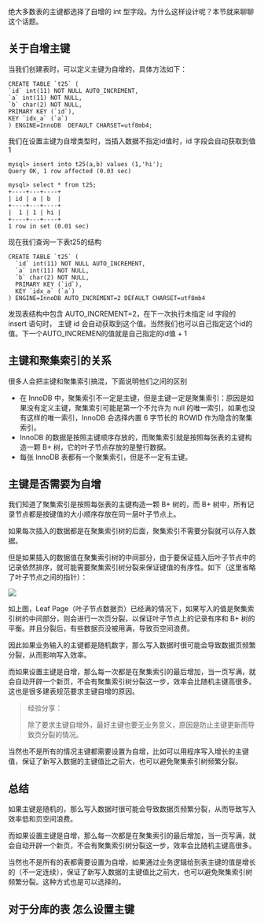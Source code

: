 绝大多数表的主键都选择了自增的 int 型字段。为什么这样设计呢？本节就来聊聊这个话题。

## 关于自增主键
当我们创建表时，可以定义主键为自增的，具体方法如下：
```
CREATE TABLE `t25` (
`id` int(11) NOT NULL AUTO_INCREMENT,
`a` int(11) NOT NULL,
`b` char(2) NOT NULL,
PRIMARY KEY (`id`),
KEY `idx_a` (`a`)
) ENGINE=InnoDB  DEFAULT CHARSET=utf8mb4;
```
我们在设置主键为自增类型时，当插入数据不指定id值时，id 字段会自动获取到值 1
```
mysql> insert into t25(a,b) values (1,'hi');
Query OK, 1 row affected (0.03 sec)

mysql> select * from t25;
+----+---+----+
| id | a | b  |
+----+---+----+
|  1 | 1 | hi |
+----+---+----+
1 row in set (0.01 sec)
```
现在我们查询一下表t25的结构
```
CREATE TABLE `t25` (
  `id` int(11) NOT NULL AUTO_INCREMENT,
  `a` int(11) NOT NULL,
  `b` char(2) NOT NULL,
  PRIMARY KEY (`id`),
  KEY `idx_a` (`a`)
) ENGINE=InnoDB AUTO_INCREMENT=2 DEFAULT CHARSET=utf8mb4
```
发现表结构中包含 AUTO_INCREMENT=2，在下一次执行未指定 id 字段的 insert 语句时， 主键 id 会自动获取到这个值。当然我们也可以自己指定这个id的值。下一个AUTO_INCREMEN的值就是自己指定的id值 + 1

## 主键和聚集索引的关系

很多人会把主键和聚集索引搞混，下面说明他们之间的区别

- 在 InnoDB 中，聚集索引不一定是主键，但是主键一定是聚集索引：原因是如果没有定义主键，聚集索引可能是第一个不允许为 null 的唯一索引，如果也没有这样的唯一索引，InnoDB 会选择内置 6 字节长的 ROWID 作为隐含的聚集索引。
- InnoDB 的数据是按照主键顺序存放的，而聚集索引就是按照每张表的主键构造一颗 B+ 树，它的叶子节点存放的是整行数据。
- 每张 InnoDB 表都有一个聚集索引，但是不一定有主键。

## 主键是否需要为自增
我们知道了聚集索引是按照每张表的主键构造一颗 B+ 树的，而 B+ 树中，所有记录节点都是按键值的大小顺序存放在同一层叶子节点上。

如果每次插入的数据都是在聚集索引树的后面，聚集索引不需要分裂就可以存入数据。

但是如果插入的数据值在聚集索引树的中间部分，由于要保证插入后叶子节点中的记录依然排序，就可能需要聚集索引树分裂来保证键值的有序性。如下（这里省略了叶子节点之间的指针）：

![](https://img.mukewang.com/5d88883f0001feee13781106.png)

如上图，Leaf Page（叶子节点数据页）已经满的情况下，如果写入的值是聚集索引树的中间部分，则会进行一次页分裂，以保证叶子节点上的记录有序和 B+ 树的平衡。并且分裂后，有些数据页没被用满，导致页空间浪费。

因此如果业务输入的主键都是随机数字，那么写入数据时很可能会导致数据页频繁分裂，从而影响写入效率。

而如果设置主键是自增，那么每一次都是在聚集索引的最后增加，当一页写满，就会自动开辟一个新页，不会有聚集索引树分裂这一步，效率会比随机主键高很多。这也是很多建表规范要求主键自增的原因。

> 经验分享：
> 
> 除了要求主键自增外，最好主键也要无业务意义，原因是防止主键更新而导致页分裂的情况。

当然也不是所有的情况主键都需要设置为自增，比如可以用程序写入增长的主键值，保证了新写入数据的主键值比之前大，也可以避免聚集索引树频繁分裂。

## 总结
如果主键是随机的，那么写入数据时很可能会导致数据页频繁分裂，从而导致写入效率低和页空间浪费。

而如果设置主键是自增，那么每一次都是在聚集索引的最后增加，当一页写满，就会自动开辟一个新页，不会有聚集索引树分裂这一步，效率会比随机主键高很多。

当然也不是所有的表都需要设置为自增，如果通过业务逻辑给到表主键的值是增长的（不一定连续），保证了新写入数据的主键值比之前大，也可以避免聚集索引树频繁分裂。这种方式也是可以选择的。

## 对于分库的表 怎么设置主键